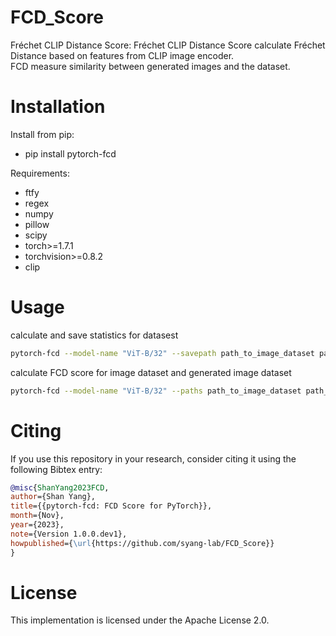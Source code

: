 # FCD_Score
Fréchet CLIP Distance Score: Fréchet CLIP Distance Score calculate Fréchet Distance based on features from CLIP image encoder. \
FCD measure similarity between generated images and the dataset.

# Installation
Install from pip:
  - pip install pytorch-fcd

Requirements:
  - ftfy
  - regex
  - numpy
  - pillow
  - scipy
  - torch>=1.7.1
  - torchvision>=0.8.2
  - clip 

# Usage
calculate and save statistics for datasest
```bash
pytorch-fcd --model-name "ViT-B/32" --savepath path_to_image_dataset path_to_save_file
```
calculate FCD score for image dataset and generated image dataset
```bash
pytorch-fcd --model-name "ViT-B/32" --paths path_to_image_dataset path_to_generated_image_dataset
```
# Citing
If you use this repository in your research, consider citing it using the following Bibtex entry:

```bibtex
@misc{ShanYang2023FCD,
author={Shan Yang},
title={{pytorch-fcd: FCD Score for PyTorch}},
month={Nov},
year={2023},
note={Version 1.0.0.dev1},
howpublished={\url{https://github.com/syang-lab/FCD_Score}} 
}
```
# License
This implementation is licensed under the Apache License 2.0.


